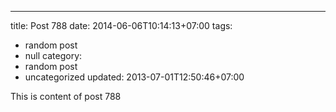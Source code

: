 ---
title: Post 788
date: 2014-06-06T10:14:13+07:00
tags:
  - random post
  - null
category:
  - random post
  - uncategorized
updated: 2013-07-01T12:50:46+07:00

This is content of post 788